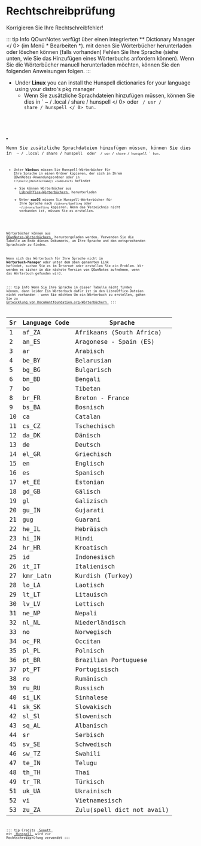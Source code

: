 # Rechtschreibprüfung

Korrigieren Sie Ihre Rechtschreibfehler!

::: tip Info
QOwnNotes verfügt über einen integrierten ** Dictionary Manager </ 0> (im Menü * Bearbeiten *). mit denen Sie Wörterbücher herunterladen oder löschen können (falls vorhanden) Fehlen Sie Ihre Sprache (siehe unten, wie Sie das Hinzufügen eines Wörterbuchs anfordern können). Wenn Sie die Wörterbücher manuell herunterladen möchten, können Sie den folgenden Anweisungen folgen. :::</p>

- Under **Linux** you can install the Hunspell dictionaries for your language using your distro's pkg manager
    - Wenn Sie zusätzliche Sprachdateien hinzufügen müssen, können Sie dies in ` ~ / .local / share / hunspell </ 0> oder <code> / usr / share / hunspell </ 0> tun.</p></li>
<li><p spaces-before="0">Wenn Sie zusätzliche Sprachdateien hinzufügen müssen, können Sie dies in <code> ~ / .local / share / hunspell </ 0> oder <code> / usr / share / hunspell ` tun.

- Unter **Windows** müssen Sie Hunspell-Wörterbücher für Ihre Sprache in einen Ordner kopieren, der sich in Ihrem QOwnNotes-Anwendungsordner oder in `C:\Users\[Benutzername]\ <code>dicts` befindet
    - Sie können Wörterbücher aus [ LibreOffice-Wörterbüchern ](https://github.com/LibreOffice/dictionaries) herunterladen
    - Unter **macOS** müssen Sie Hunspell-Wörterbücher für Ihre Sprache nach `/Library/Spelling` oder `~/Library/Spelling` kopieren. Wenn das Verzeichnis nicht vorhanden ist, müssen Sie es erstellen.

Wörterbücher können aus [ QOwnNotes-Wörterbüchern ](https://github.com/qownnotes/dictionaries) heruntergeladen werden. Verwenden Sie die Tabelle am Ende dieses Dokuments, um Ihre Sprache und den entsprechenden Sprachcode zu finden.

Wenn sich das Wörterbuch für Ihre Sprache nicht im **Wörterbuch-Manager** oder unter dem oben genannten Link befindet, suchen Sie es im Internet oder erstellen Sie ein Problem. Wir werden es sicher in die nächste Version von QOwnNotes aufnehmen, wenn das Wörterbuch gefunden wird.

::: tip Info
Wenn Sie Ihre Sprache in dieser Tabelle nicht finden können, dann leider Ein Wörterbuch dafür ist in den LibreOffice-Dateien nicht vorhanden - wenn Sie möchten Um ein Wörterbuch zu erstellen, gehen Sie zu [ Entwicklung von Documentfoundation.org-Wörterbüchern ](https://wiki.documentfoundation.org/Development/Dictionaries)
:::

| Sr | Language Code | Sprache                    |
| -- | ------------- | -------------------------- |
| 1  | af_ZA         | Afrikaans (South Africa)   |
| 2  | an_ES         | Aragonese - Spain (ES)     |
| 3  | ar            | Arabisch                   |
| 4  | be_BY         | Belarusian                 |
| 5  | bg_BG         | Bulgarisch                 |
| 6  | bn_BD         | Bengali                    |
| 7  | bo            | Tibetan                    |
| 8  | br_FR         | Breton - France            |
| 9  | bs_BA         | Bosnisch                   |
| 10 | ca            | Catalan                    |
| 11 | cs_CZ         | Tschechisch                |
| 12 | da_DK         | Dänisch                    |
| 13 | de            | Deutsch                    |
| 14 | el_GR         | Griechisch                 |
| 15 | en            | Englisch                   |
| 16 | es            | Spanisch                   |
| 17 | et_EE         | Estonian                   |
| 18 | gd_GB         | Gälisch                    |
| 19 | gl            | Galizisch                  |
| 20 | gu_IN         | Gujarati                   |
| 21 | gug           | Guarani                    |
| 22 | he_IL         | Hebräisch                  |
| 23 | hi_IN         | Hindi                      |
| 24 | hr_HR         | Kroatisch                  |
| 25 | id            | Indonesisch                |
| 26 | it_IT         | Italienisch                |
| 27 | kmr_Latn      | Kurdish (Turkey)           |
| 28 | lo_LA         | Laotisch                   |
| 29 | lt_LT         | Litauisch                  |
| 30 | lv_LV         | Lettisch                   |
| 31 | ne_NP         | Nepali                     |
| 32 | nl_NL         | Niederländisch             |
| 33 | no            | Norwegisch                 |
| 34 | oc_FR         | Occitan                    |
| 35 | pl_PL         | Polnisch                   |
| 36 | pt_BR         | Brazilian Portuguese       |
| 37 | pt_PT         | Portugisisch               |
| 38 | ro            | Rumänisch                  |
| 39 | ru_RU         | Russisch                   |
| 40 | si_LK         | Sinhalese                  |
| 41 | sk_SK         | Slowakisch                 |
| 42 | sl_Sl         | Slowenisch                 |
| 43 | sq_AL         | Albanisch                  |
| 44 | sr            | Serbisch                   |
| 45 | sv_SE         | Schwedisch                 |
| 46 | sw_TZ         | Swahili                    |
| 47 | te_IN         | Telugu                     |
| 48 | th_TH         | Thai                       |
| 49 | tr_TR         | Türkisch                   |
| 51 | uk_UA         | Ukrainisch                 |
| 52 | vi            | Vietnamesisch              |
| 53 | zu_ZA         | Zulu(spell dict not avail) |

::: tip
Credits [ Sonett ](https://github.com/KDE/sonnet) mit [ Hunspell ](https://hunspell.github.io/) wird zur Rechtschreibprüfung verwendet
:::
